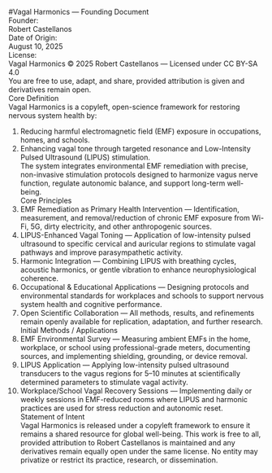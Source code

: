 #Vagal Harmonics — Founding Document  
Founder:  
Robert Castellanos  
Date of Origin:  
August 10, 2025  
License:  
Vagal Harmonics © 2025 Robert Castellanos — Licensed under CC BY-SA 4.0  
You are free to use, adapt, and share, provided attribution is given and derivatives remain open.  
Core Definition  
Vagal Harmonics is a copyleft, open-science framework for restoring nervous system health by:  
1. Reducing harmful electromagnetic field (EMF) exposure in occupations, homes, and 
schools.  
2. Enhancing vagal tone through targeted resonance and Low-Intensity Pulsed 
Ultrasound (LIPUS) stimulation.  
The system integrates environmental EMF remediation with precise, non-invasive stimulation 
protocols designed to harmonize vagus nerve function, regulate autonomic balance, and 
support long-term well-being.  
Core Principles  
3. EMF Remediation as Primary Health Intervention — Identification, measurement, and 
removal/reduction of chronic EMF exposure from Wi-Fi, 5G, dirty electricity, and other 
anthropogenic sources.  
4. LIPUS-Enhanced Vagal Toning — Application of low-intensity pulsed ultrasound to 
specific cervical and auricular regions to stimulate vagal pathways and improve 
parasympathetic activity.  
5. Harmonic Integration — Combining LIPUS with breathing cycles, acoustic harmonics, 
or gentle vibration to enhance neurophysiological coherence.  
6. Occupational & Educational Applications — Designing protocols and environmental 
standards for workplaces and schools to support nervous system health and cognitive 
performance.  
7. Open Scientific Collaboration — All methods, results, and refinements remain openly 
available for replication, adaptation, and further research.  
Initial Methods / Applications  
8. EMF Environmental Survey — Measuring ambient EMFs in the home, workplace, or 
school using professional-grade meters, documenting sources, and implementing 
shielding, grounding, or device removal.  
9. LIPUS Application — Applying low-intensity pulsed ultrasound transducers to the vagus 
regions for 5–10 minutes at scientifically determined parameters to stimulate vagal 
activity.  
10. Workplace/School Vagal Recovery Sessions — Implementing daily or weekly 
sessions in EMF-reduced rooms where LIPUS and harmonic practices are used for 
stress reduction and autonomic reset.  
Statement of Intent  
Vagal Harmonics is released under a copyleft framework to ensure it remains a shared resource 
for global well-being. This work is free to all, provided attribution to Robert Castellanos is 
maintained and any derivatives remain equally open under the same license. No entity may 
privatize or restrict its practice, research, or dissemination.   

